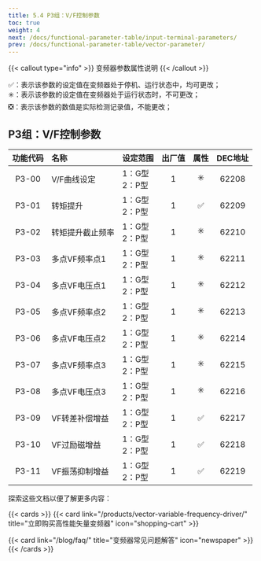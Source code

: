 ```yaml
---
title: 5.4 P3组：V/F控制参数
toc: true
weight: 4
next: /docs/functional-parameter-table/input-terminal-parameters/
prev: /docs/functional-parameter-table/vector-parameter/
---
```

{{< callout type="info" >}}
  变频器参数属性说明
{{< /callout >}}

✅：表示该参数的设定值在变频器处于停机、运行状态中，均可更改；  
✳️：表示该参数的设定值在变频器处于运行状态时，不可更改；  
❎：表示该参数的数值是实际检测记录值，不能更改；



## P3组：V/F控制参数

|  功能代码|    名称  | 设定范围 | 出厂值 |属性 | DEC地址 |
| :----: |    :----   | :----   | :----:   | :----:   | :----:   |
|  P3-00|  V/F曲线设定  | 1：G型</br>2：P型 |1 | ✳️ | 62208 |
|  P3-01|    转矩提升  | 1：G型</br>2：P型 |1 | ✅ | 62209 |
|  P3-02|    转矩提升截止频率  | 1：G型</br>2：P型 |1 | ✳️ | 62210 |
|  P3-03|    多点VF频率点1  | 1：G型</br>2：P型 |1 | ✳️ | 62211 |
|  P3-04|    多点VF电压点1  | 1：G型</br>2：P型 |1 | ✳️ | 62212 |
|  P3-05|    多点VF频率点2  | 1：G型</br>2：P型 |1 | ✳️ | 62213 |
|  P3-06|    多点VF电压点2  | 1：G型</br>2：P型 |1 | ✳️ | 62214 |
|  P3-07|    多点VF频率点3  | 1：G型</br>2：P型 |1 | ✳️ | 62215 |
|  P3-08|    多点VF电压点3  | 1：G型</br>2：P型 |1 | ✳️ | 62216 |
|  P3-09|    VF转差补偿增益  | 1：G型</br>2：P型 |1 | ✅ | 62217 |
|  P3-10|    VF过励磁增益 | 1：G型</br>2：P型 |1 | ✅ | 62218 |
|  P3-11|    VF振荡抑制增益  | 1：G型</br>2：P型 |1 | ✅ | 62219 |


探索这些文档以便了解更多内容：

{{< cards >}}
  {{< card link="/products/vector-variable-frequency-driver/" title="立即购买高性能矢量变频器" icon="shopping-cart" >}}

  {{< card link="/blog/faq/" title="变频器常见问题解答" icon="newspaper" >}}
{{< /cards >}}	
